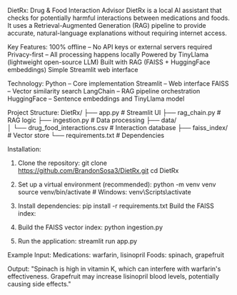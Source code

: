 DietRx: Drug & Food Interaction Advisor
DietRx is a local AI assistant that checks for potentially harmful interactions between medications and foods. It uses a Retrieval-Augmented Generation (RAG) pipeline to provide accurate, natural-language explanations without requiring internet access.

Key Features:
100% offline – No API keys or external servers required
Privacy-first – All processing happens locally
Powered by TinyLlama (lightweight open-source LLM)
Built with RAG (FAISS + HuggingFace embeddings)
Simple Streamlit web interface

Technology:
Python – Core implementation
Streamlit – Web interface
FAISS – Vector similarity search
LangChain – RAG pipeline orchestration
HuggingFace – Sentence embeddings and TinyLlama model

Project Structure:
DietRx/
├── app.py                # Streamlit UI
├── rag_chain.py          # RAG logic
├── ingestion.py          # Data processing
├── data/                 
│   └── drug_food_interactions.csv  # Interaction database
├── faiss_index/          # Vector store
└── requirements.txt      # Dependencies


Installation:
1. Clone the repository:
git clone https://github.com/BrandonSosa3/DietRx.git
cd DietRx

2. Set up a virtual environment (recommended):
python -m venv venv
source venv/bin/activate  # Windows: venv\Scripts\activate

3. Install dependencies:
pip install -r requirements.txt
Build the FAISS index:

4. Build the FAISS vector index:
python ingestion.py


5. Run the application:
streamlit run app.py


Example
Input:
Medications: warfarin, lisinopril
Foods: spinach, grapefruit

Output:
"Spinach is high in vitamin K, which can interfere with warfarin's effectiveness. Grapefruit may increase lisinopril blood levels, potentially causing side effects."
